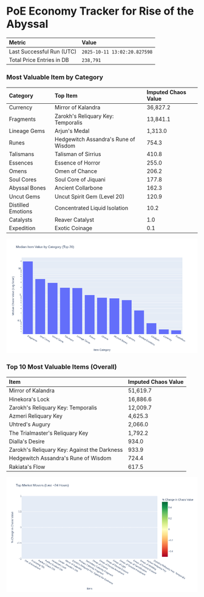 # PoE Economy Tracker for Rise of the Abyssal

<!-- START_MAINTENANCE -->
| Metric | Value |
|:---|:---|
| Last Successful Run (UTC) | `2025-10-11 13:02:20.827598` |
| Total Price Entries in DB | `238,791` |

<!-- END_MAINTENANCE -->

<!-- START_DATAFRAME_DEBUG -->
<!-- END_DATAFRAME_DEBUG -->

<!-- START_CATEGORY_ANALYSIS -->
### Most Valuable Item by Category
| Category | Top Item | Imputed Chaos Value |
| :--- | :--- | :--- |
| Currency | Mirror of Kalandra | 36,827.2 |
| Fragments | Zarokh's Reliquary Key: Temporalis | 13,841.1 |
| Lineage Gems | Arjun's Medal | 1,313.0 |
| Runes | Hedgewitch Assandra's Rune of Wisdom | 754.3 |
| Talismans | Talisman of Sirrius | 410.8 |
| Essences | Essence of Horror | 255.0 |
| Omens | Omen of Chance | 206.2 |
| Soul Cores | Soul Core of Jiquani | 177.8 |
| Abyssal Bones | Ancient Collarbone | 162.3 |
| Uncut Gems | Uncut Spirit Gem (Level 20) | 120.9 |
| Distilled Emotions | Concentrated Liquid Isolation | 10.2 |
| Catalysts | Reaver Catalyst | 1.0 |
| Expedition | Exotic Coinage | 0.1 |


![Category Analysis Chart](charts/category_analysis.png)
<!-- END_ANALYSIS -->

<!-- START_ANALYSIS -->
### Top 10 Most Valuable Items (Overall)
| Item | Imputed Chaos Value |
| :--- | :--- |
| Mirror of Kalandra | 51,619.7 |
| Hinekora's Lock | 16,886.6 |
| Zarokh's Reliquary Key: Temporalis | 12,009.7 |
| Azmeri Reliquary Key | 4,625.3 |
| Uhtred's Augury | 2,066.0 |
| The Trialmaster's Reliquary Key | 1,792.2 |
| Dialla's Desire | 934.0 |
| Zarokh's Reliquary Key: Against the Darkness | 933.9 |
| Hedgewitch Assandra's Rune of Wisdom | 724.4 |
| Rakiata's Flow | 617.5 |


![Market Movers Chart](charts/market_movers.png)
<!-- END_ANALYSIS -->
